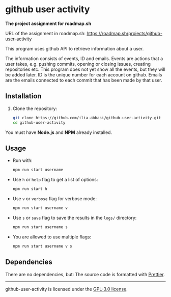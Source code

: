 # github user activity
**The project assignment for roadmap.sh**

URL of the assignment in roadmap.sh:
https://roadmap.sh/projects/github-user-activity

This program uses github API to retrieve information about a user.

The information consists of events, ID and emails. Events are actions that a user takes,
e.g. pushing commits, opening or closing issues, creating repositories etc. This
program does not yet show all the events, but they will be added later.
ID is the unique number for each account on github. Emails are the emails connected to
each commit that has been made by that user.

## Installation

1. Clone the repository:
   ```sh
   git clone https://github.com/ilia-abbasi/github-user-activity.git
   cd github-user-activity
   ```

You must have **Node.js** and **NPM** already installed.

## Usage

- Run with:
   ```sh
   npm run start username
   ```

- Use `h` or `help` flag to get a list of options:
  ```sh
  npm run start h
  ```

- Use `v` or `verbose` flag for verbose mode:
  ```sh
  npm run start username v
  ```

- Use `s` or `save` flag to save the results in the `logs/` directory:
  ```sh
  npm run start username s
  ```

- You are allowed to use multiple flags:
  ```sh
  npm run start username v s
  ```

## Dependencies

There are no dependencies, but:
The source code is formatted with [Prettier](https://prettier.io/).

---

github-user-activity is licensed under the [GPL-3.0 license](https://github.com/ilia-abbasi/github-user-activity/blob/main/LICENSE).
